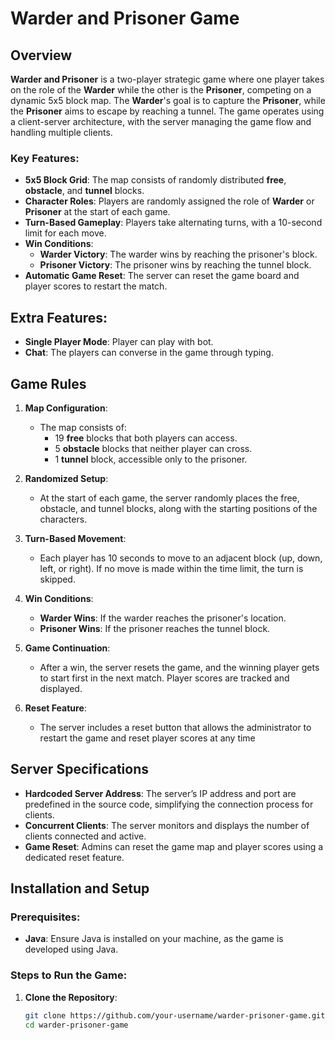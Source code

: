 # Warder and Prisoner Game

## Overview
**Warder and Prisoner** is a two-player strategic game where one player takes on the role of the **Warder** while the other is the **Prisoner**, competing on a dynamic 5x5 block map. The **Warder**'s goal is to capture the **Prisoner**, while the **Prisoner** aims to escape by reaching a tunnel. The game operates using a client-server architecture, with the server managing the game flow and handling multiple clients.

### Key Features:
- **5x5 Block Grid**: The map consists of randomly distributed **free**, **obstacle**, and **tunnel** blocks.
- **Character Roles**: Players are randomly assigned the role of **Warder** or **Prisoner** at the start of each game.
- **Turn-Based Gameplay**: Players take alternating turns, with a 10-second limit for each move.
- **Win Conditions**:
  - **Warder Victory**: The warder wins by reaching the prisoner's block.
  - **Prisoner Victory**: The prisoner wins by reaching the tunnel block.
- **Automatic Game Reset**: The server can reset the game board and player scores to restart the match.

## Extra Features: 
- **Single Player Mode**: Player can play with bot.
- **Chat**: The players can converse in the game through typing.

## Game Rules
1. **Map Configuration**:
   - The map consists of:
     - 19 **free** blocks that both players can access.
     - 5 **obstacle** blocks that neither player can cross.
     - 1 **tunnel** block, accessible only to the prisoner.

2. **Randomized Setup**: 
   - At the start of each game, the server randomly places the free, obstacle, and tunnel blocks, along with the starting positions of the characters.

3. **Turn-Based Movement**:
   - Each player has 10 seconds to move to an adjacent block (up, down, left, or right). If no move is made within the time limit, the turn is skipped.
   
4. **Win Conditions**:
   - **Warder Wins**: If the warder reaches the prisoner's location.
   - **Prisoner Wins**: If the prisoner reaches the tunnel block.

5. **Game Continuation**:
   - After a win, the server resets the game, and the winning player gets to start first in the next match. Player scores are tracked and displayed.

6. **Reset Feature**:
   - The server includes a reset button that allows the administrator to restart the game and reset player scores at any time

## Server Specifications
- **Hardcoded Server Address**: The server’s IP address and port are predefined in the source code, simplifying the connection process for clients.
- **Concurrent Clients**: The server monitors and displays the number of clients connected and active.
- **Game Reset**: Admins can reset the game map and player scores using a dedicated reset feature.

## Installation and Setup

### Prerequisites:
- **Java**: Ensure Java is installed on your machine, as the game is developed using Java.

### Steps to Run the Game:
1. **Clone the Repository**:
   ```bash
   git clone https://github.com/your-username/warder-prisoner-game.git
   cd warder-prisoner-game
